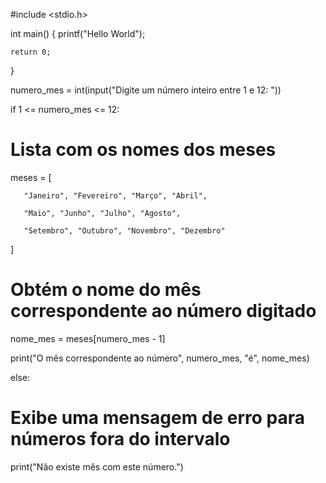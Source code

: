 #include <stdio.h>

int main()
{
    printf("Hello World");

    return 0;
}



numero_mes = int(input("Digite um número inteiro entre 1 e 12: "))

if 1 <= numero_mes <= 12:

   # Lista com os nomes dos meses

   meses = [

       "Janeiro", "Fevereiro", "Março", "Abril",

       "Maio", "Junho", "Julho", "Agosto",

       "Setembro", "Outubro", "Novembro", "Dezembro"

   ]

   # Obtém o nome do mês correspondente ao número digitado

   nome_mes = meses[numero_mes - 1]

print("O mês correspondente ao número", numero_mes, "é", nome_mes)

else:

   # Exibe uma mensagem de erro para números fora do intervalo

   print("Não existe mês com este número.")
